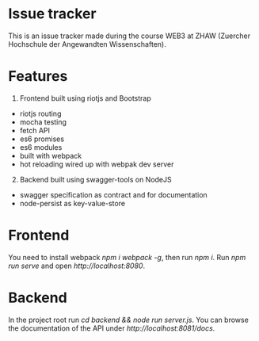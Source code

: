 # Issue tracker 
This is an issue tracker made during the course WEB3 at ZHAW (Zuercher Hochschule der Angewandten Wissenschaften).

# Features
1. Frontend built using riotjs and Bootstrap
  * riotjs routing
  * mocha testing
  * fetch API 
  * es6 promises
  * es6 modules
  * built with webpack
  * hot reloading wired up with webpak dev server
2. Backend built using swagger-tools on NodeJS
  * swagger specification as contract and for documentation
  * node-persist as key-value-store  

# Frontend
You need to install webpack *npm i webpack -g*, then run *npm i*. 
Run *npm run serve* and open *http://localhost:8080*.

# Backend
In the project root run *cd backend && node run server.js*. You can browse the documentation of the API under *http://localhost:8081/docs*.
